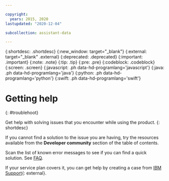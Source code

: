 ```yaml
---

copyright:
  years: 2015, 2020
lastupdated: "2020-12-04"

subcollection: assistant-data

---
```


{:shortdesc: .shortdesc}
{:new_window: target="_blank"}
{:external: target="_blank" .external}
{:deprecated: .deprecated}
{:important: .important}
{:note: .note}
{:tip: .tip}
{:pre: .pre}
{:codeblock: .codeblock}
{:screen: .screen}
{:javascript: .ph data-hd-programlang='javascript'}
{:java: .ph data-hd-programlang='java'}
{:python: .ph data-hd-programlang='python'}
{:swift: .ph data-hd-programlang='swift'}

# Getting help
{: #troublehoot}

Get help with solving issues that you encounter while using the product.
{: shortdesc}

If you cannot find a solution to the issue you are having, try the resources available from the **Developer community** section of the table of contents.

Scan the list of known error messages to see if you can find a quick solution. See [FAQ](/docs/assistant-data?topic=assistant-data-faqs).

If your service plan covers it, you can get help by creating a case from [IBM Support](https://www.ibm.com/mysupport/s/topic/0TO50000000IYkUGAW/cloud-pak-for-data){: external}.